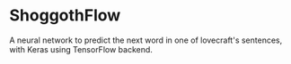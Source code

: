 # ShoggothFlow
A neural network to predict the next word in one of lovecraft's sentences, with Keras using TensorFlow backend.